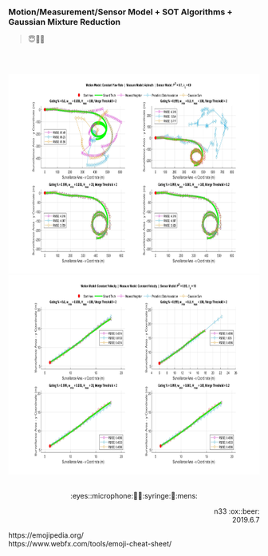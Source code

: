 ### Motion/Measurement/Sensor Model + SOT Algorithms + Gaussian Mixture Reduction
> :innocent::no_entry_sign::game_die:

<br></br><p align="center">
<img src="tracking1_1967.jpg" width="1400" height="400" />
<img src="tracking2_1967.jpg" width="1400" height="400" />
<br></br></p>

<p align="center">:eyes::microphone:🏹💺:syringe:🗿:mens:</p>
<p align="right">n33 :ox::beer:<br />2019.6.7</p>
https://emojipedia.org/ <br />
https://www.webfx.com/tools/emoji-cheat-sheet/
